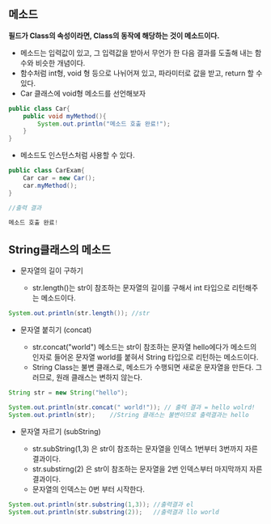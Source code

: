 ## 메소드
**필드가 Class의 속성이라면, Class의 동작에 해당하는 것이 메소드이다.**
* 메소드는 입력값이 있고, 그 입력값을 받아서 무언가 한 다음 결과를 도출해 내는 함수와 비슷한 개념이다.
* 함수처럼 int형, void 형 등으로 나뉘어져 있고, 파라미터로 값을 받고, return 할 수 있다.
* Car 클래스에 void형 메소드를 선언해보자
```java
public class Car{
    public void myMethod(){
        System.out.println("메소드 호출 완료!");
    }
}
```
* 메소드도 인스턴스처럼 사용할 수 있다.
```java
public class CarExam{
    Car car = new Car();
    car.myMethod();
}
```
```java
//출력 결과

메소드 호출 완료!
```

## String클래스의 메소드
* 문자열의 길이 구하기
    
    * str.length()는 str이 참조하는 문자열의 길이를 구해서 int 타입으로 리턴해주는 메소드이다.
```java
System.out.println(str.length()); //str
```
* 문자열 붙히기 (concat)

    * str.concat("world") 메소드는 str이 참조하는 문자열 hello에다가 메소드의 인자로 들어온 문자열 world를 붙혀서 String 타입으로 리턴하는 메소드이다.
    * String Class는 불변 클래스로, 메소드가 수행되면 새로운 문자열을 만든다. 그러므로, 원래 클래스는 변하지 않는다.
```java
String str = new String("hello");

System.out.println(str.concat(" world!")); // 출력 결과 = hello wolrd!
System.out.println(str);    //String 클래스는 불변이므로 출력결과는 hello
```
* 문자열 자르기 (subString)

    * str.subString(1,3) 은 str이 참조하는 문자열을 인덱스 1번부터 3번까지 자른 결과이다.
    * str.substirng(2) 은 str이 참조하는 문자열을 2번 인덱스부터 마지막까지 자른 결과이다.
    * 문자열의 인덱스는 0번 부터 시작한다.
```java
System.out.println(str.substring(1,3)); //출력결과 el
System.out.println(str.substring(2));   //출력결과 llo world
```